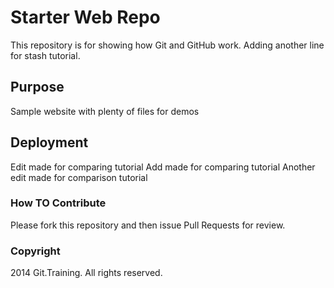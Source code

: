 # Starter Web Repo

This repository is for showing how Git and GitHub work.
Adding another line for stash tutorial.

## Purpose

Sample website with plenty of files for demos

## Deployment

Edit made for comparing tutorial
Add made for comparing tutorial
Another edit made for comparison tutorial

### How TO Contribute

Please fork this repository and then issue Pull Requests
for review.

### Copyright

2014 Git.Training. All rights reserved.

